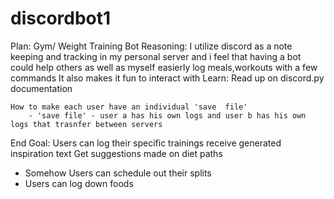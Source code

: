 # discordbot1
Plan: Gym/ Weight Training Bot
Reasoning: 
    I utilize discord as a note keeping and tracking in my personal server and i feel that having a bot could help others as well as myself easierly log meals,workouts with a few commands
    It also makes it fun to interact with
Learn: 
    Read up on discord.py documentation
     
    How to make each user have an individual 'save  file'
        - 'save file' - user a has his own logs and user b has his own logs that trasnfer between servers
    
End Goal:
Users can log their specific trainings
receive generated inspiration text
Get suggestions made on diet paths
- Somehow
Users can schedule out their splits
- Users can log down foods

